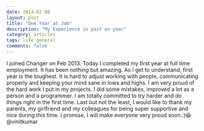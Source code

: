 ```yaml
---
date: 2014-02-08
layout: post
title: "One Year at Job"
description: "My Experience in past on year"
category: articles
tags: life general
comments: false
--- 
```


I joined Changer on Feb 2013. Today I completed my first year at full time employment. It has been nothing but amazing. As I get to understand, first year is the toughest. It is hard to adjust working with people, communicating properly and keeping your mind sane
in lows and highs. I am very proud of the hard work I put in my projects. I did some mistakes, improved a lot as a person and a programmer. I am totally committed to try harder and do things right in the first time. Last but not the least, I would like to thank my parents, my girlfriend and my colleagues for being super supportive and nice during this time. I promise, I will make everyone very proud soon.:):satisfied: @vinitkumar
